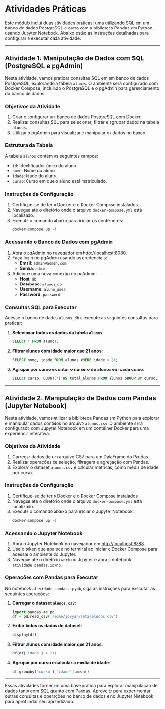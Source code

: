# Atividades Práticas

Este módulo inclui duas atividades práticas: uma utilizando SQL em um banco de dados PostgreSQL e outra com a biblioteca Pandas em Python, usando Jupyter Notebook. Abaixo estão as instruções detalhadas para configurar e executar cada atividade.

---

## Atividade 1: Manipulação de Dados com SQL (PostgreSQL e pgAdmin)

Nesta atividade, vamos praticar consultas SQL em um banco de dados PostgreSQL, explorando a tabela `alunos`. O ambiente será configurado com Docker Compose, incluindo o PostgreSQL e o pgAdmin para gerenciamento do banco de dados.

### Objetivos da Atividade
1. Criar e configurar um banco de dados PostgreSQL com Docker.
2. Realizar consultas SQL para selecionar, filtrar e agrupar dados na tabela `alunos`.
3. Utilizar o pgAdmin para visualizar e manipular os dados no banco.

### Estrutura da Tabela
A tabela `alunos` contém os seguintes campos:
- `id`: Identificador único do aluno.
- `nome`: Nome do aluno.
- `idade`: Idade do aluno.
- `curso`: Curso em que o aluno está matriculado.

### Instruções de Configuração

1. Certifique-se de ter o Docker e o Docker Compose instalados.
2. Navegue até o diretório onde o arquivo `docker-compose.yml` está localizado.
3. Execute o comando abaixo para iniciar os contêineres:
   ```bash
   docker-compose up -d
   ```

### Acessando o Banco de Dados com pgAdmin

1. Abra o pgAdmin no navegador em [http://localhost:8080](http://localhost:8080).
2. Faça login no pgAdmin usando as credenciais:
   - **Email**: `admin@admin.com`
   - **Senha**: `admin`
3. Adicione uma nova conexão no pgAdmin:
   - **Host**: `db`
   - **Database**: `alunos_db`
   - **Username**: `aluno_user`
   - **Password**: `password`

### Consultas SQL para Executar

Acesse o banco de dados `alunos_db` e execute as seguintes consultas para praticar:

1. **Selecionar todos os dados da tabela `alunos`**:
   ```sql
   SELECT * FROM alunos;
   ```

2. **Filtrar alunos com idade maior que 21 anos**:
   ```sql
   SELECT nome, idade FROM alunos WHERE idade > 21;
   ```

3. **Agrupar por curso e contar o número de alunos em cada curso**:
   ```sql
   SELECT curso, COUNT(*) AS total_alunos FROM alunos GROUP BY curso;
   ```

---

## Atividade 2: Manipulação de Dados com Pandas (Jupyter Notebook)

Nesta atividade, vamos utilizar a biblioteca Pandas em Python para explorar e manipular dados contidos no arquivo `alunos.csv`. O ambiente será configurado com Jupyter Notebook em um contêiner Docker para uma experiência interativa.

### Objetivos da Atividade
1. Carregar dados de um arquivo CSV para um DataFrame do Pandas.
2. Realizar operações de seleção, filtragem e agregação com Pandas.
3. Explorar o dataset `alunos.csv` e calcular métricas, como média de idade por curso.

### Instruções de Configuração

1. Certifique-se de ter o Docker e o Docker Compose instalados.
2. Navegue até o diretório onde o arquivo `docker-compose.yml` está localizado.
3. Execute o comando abaixo para iniciar o Jupyter Notebook:
   ```bash
   docker-compose up -d
   ```

### Acessando o Jupyter Notebook

1. Abra o Jupyter Notebook no navegador em [http://localhost:8888](http://localhost:8888).
2. Use o token que aparece no terminal ao iniciar o Docker Compose para acessar o ambiente do Jupyter.
3. Navegue até o diretório `work` no Jupyter e abra o notebook `atividade_pandas.ipynb`.

### Operações com Pandas para Executar

No notebook `atividade_pandas.ipynb`, siga as instruções para executar as seguintes operações:

1. **Carregar o dataset `alunos.csv`**:
   ```python
   import pandas as pd
   df = pd.read_csv('/home/jovyan/data/alunos.csv')
   ```

2. **Exibir todos os dados do dataset**:
   ```python
   display(df)
   ```

3. **Filtrar alunos com idade maior que 21 anos**:
   ```python
   df[df['idade'] > 21]
   ```

4. **Agrupar por curso e calcular a média de idade**:
   ```python
   df.groupby('curso')['idade'].mean()
   ```

---

Essas atividades fornecem uma base prática para explorar manipulação de dados tanto com SQL quanto com Pandas. Aproveite para experimentar outras consultas e operações no banco de dados e no Jupyter Notebook para aprofundar seu aprendizado.